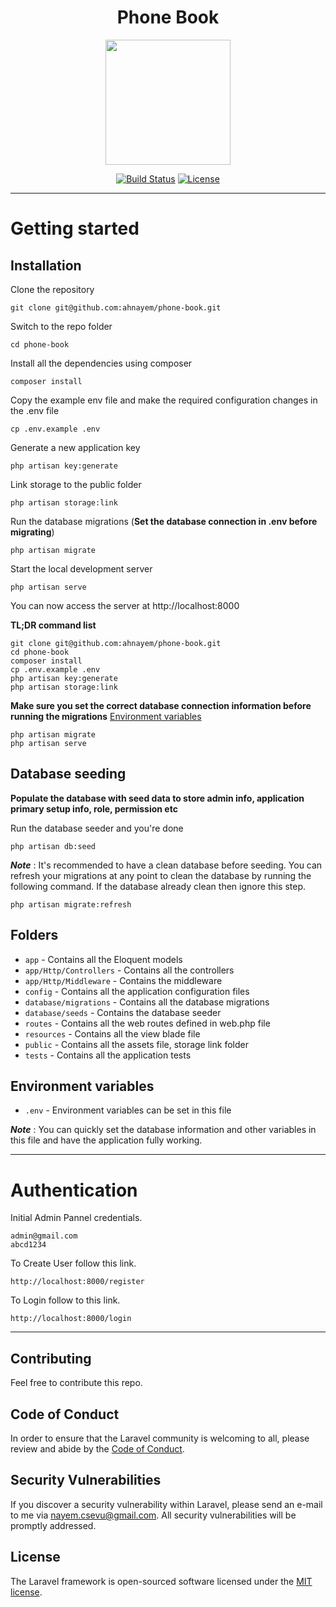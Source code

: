 <h1 align="center">Phone Book</h1>


<p align="center"><a href="#" target="_blank"><img src="https://i.postimg.cc/vZsSZTDQ/images-v4.png" width="200"></a></p>
<p align="center">
<a href="https://travis-ci.org/laravel/framework"><img src="https://travis-ci.org/laravel/framework.svg" alt="Build Status"></a>
<a href="https://packagist.org/packages/laravel/framework"><img src="https://img.shields.io/packagist/l/laravel/framework" alt="License"></a>
</p>


----------

# Getting started

## Installation

Clone the repository

    git clone git@github.com:ahnayem/phone-book.git

Switch to the repo folder

    cd phone-book

Install all the dependencies using composer

    composer install

Copy the example env file and make the required configuration changes in the .env file

    cp .env.example .env

Generate a new application key

    php artisan key:generate
    
Link storage to the public folder

    php artisan storage:link

Run the database migrations (**Set the database connection in .env before migrating**)

    php artisan migrate


Start the local development server

    php artisan serve

You can now access the server at http://localhost:8000

**TL;DR command list**

    git clone git@github.com:ahnayem/phone-book.git
    cd phone-book
    composer install
    cp .env.example .env
    php artisan key:generate
    php artisan storage:link
    
**Make sure you set the correct database connection information before running the migrations** [Environment variables](#environment-variables)

    php artisan migrate
    php artisan serve

## Database seeding

**Populate the database with seed data to store admin info, application primary setup info, role, permission etc**


Run the database seeder and you're done

    php artisan db:seed

***Note*** : It's recommended to have a clean database before seeding. You can refresh your migrations at any point to clean the database by running the following command. If the database already clean then ignore this step.

    php artisan migrate:refresh

## Folders

- `app` - Contains all the Eloquent models
- `app/Http/Controllers` - Contains all the controllers
- `app/Http/Middleware` - Contains the middleware
- `config` - Contains all the application configuration files
- `database/migrations` - Contains all the database migrations
- `database/seeds` - Contains the database seeder
- `routes` - Contains all the web routes defined in web.php file
- `resources` - Contains all the view blade file
- `public` - Contains all the assets file, storage link folder
- `tests` - Contains all the application tests

## Environment variables

- `.env` - Environment variables can be set in this file

***Note*** : You can quickly set the database information and other variables in this file and have the application fully working.

----------

 
# Authentication
 
Initial Admin Pannel credentials.
 
    admin@gmail.com
    abcd1234
    
    
To Create User follow this link.
 
    http://localhost:8000/register
    
    
To Login follow to this link.
 
    http://localhost:8000/login

----------

## Contributing

Feel free to contribute this repo.

## Code of Conduct

In order to ensure that the Laravel community is welcoming to all, please review and abide by the [Code of Conduct](https://laravel.com/docs/contributions#code-of-conduct).

## Security Vulnerabilities

If you discover a security vulnerability within Laravel, please send an e-mail to me via [nayem.csevu@gmail.com](mailto:nayem.csevu@gmail.com). All security vulnerabilities will be promptly addressed.

## License

The Laravel framework is open-sourced software licensed under the [MIT license](https://opensource.org/licenses/MIT).

